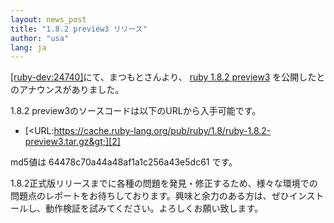 ```yaml
---
layout: news_post
title: "1.8.2 preview3 リリース"
author: "usa"
lang: ja
---
```


[\[ruby-dev:24740\]][1]にて、まつもとさんより、 [ruby 1.8.2 preview3][2]
を公開したとのアナウンスがありました。

1\.8.2 preview3のソースコードは以下のURLから入手可能です。

* [&lt;URL:https://cache.ruby-lang.org/pub/ruby/1.8/ruby-1.8.2-preview3.tar.gz&gt;][2]

md5値は 64478c70a44a48af1a1c256a43e5dc61 です。

1\.8.2正式版リリースまでに各種の問題を発見・修正するため、様々な環境での問題点のレポートをお待ちしております。興味と余力のある方は、ぜひインストールし、動作検証を試みてください。よろしくお願い致します。



[1]: https://blade.ruby-lang.org/ruby-dev/24740
[2]: https://cache.ruby-lang.org/pub/ruby/1.8/ruby-1.8.2-preview3.tar.gz
